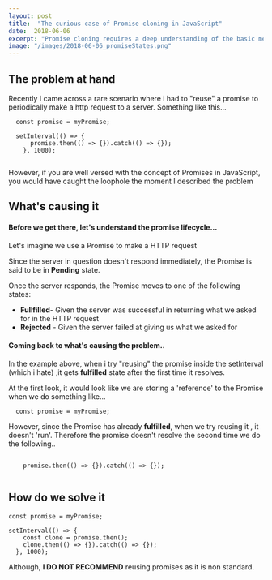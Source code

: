 ```yaml
---
layout: post
title:  "The curious case of Promise cloning in JavaScript"
date:  2018-06-06
excerpt: "Promise cloning requires a deep understanding of the basic mechanism of how Promises work in JavaScript"
image: "/images/2018-06-06_promiseStates.png"
---
```


## The problem at hand
Recently I came across a rare scenario where i had to "reuse" a promise to periodically make a http request to  a server. Something like this...

```
  const promise = myPromise;

  setInterval(() => {
      promise.then(() => {}).catch(() => {});
    }, 1000);


```

However, if you are well versed with the concept of Promises in JavaScript, you would have caught the loophole the moment I described the problem
## What's causing it
#### Before we get there, let's understand the promise lifecycle...


Let's imagine we use a Promise to make a HTTP request

Since the server in question doesn't respond immediately, the Promise is said to be in **Pending** state.

Once the server responds, the Promise moves to one of the following states:

  * **Fullfilled**- Given the server was successful in returning what we asked for in the HTTP request
  * **Rejected** - Given the server failed at giving us what we asked for

#### Coming back to what's causing the problem..

In the example above, when i try "reusing" the promise inside the setInterval (which i hate) ,it gets **fulfilled** state after the first time it resolves.

At the first look, it would look like we are storing a 'reference' to the Promise when we do something like...

```
  const promise = myPromise;
```

However, since the Promise has already **fulfilled**, when we try reusing it , it doesn't 'run'. Therefore the promise doesn't resolve the second time we do the following..

```

    promise.then(() => {}).catch(() => {});


```

## How do we solve it

```
const promise = myPromise;

setInterval(() => {
    const clone = promise.then();
    clone.then(() => {}).catch(() => {});
  }, 1000);
```

Although, **I DO NOT RECOMMEND** reusing promises as it is non standard.

